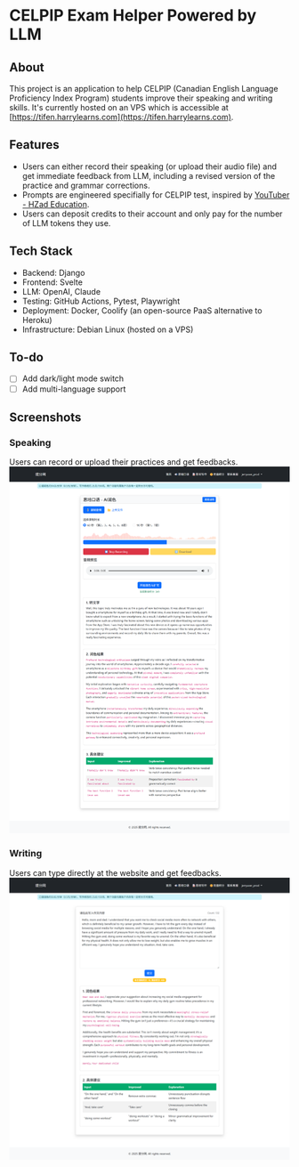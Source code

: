 
# CELPIP Exam Helper Powered by LLM

## About
This project is an application to help CELPIP (Canadian English Language Proficiency Index Program) students improve their speaking and writing skills. It's currently hosted on an VPS which is accessible at [https://tifen.harrylearns.com](https://tifen.harrylearns.com). 

## Features
- Users can either record their speaking (or upload their audio file) and get immediate feedback from LLM, including a revised version of the practice and grammar corrections.
- Prompts are engineered specifially for CELPIP test, inspired by [YouTuber - HZad Education](https://www.youtube.com/@hzadeducation-coachingcent986/playlists).
- Users can deposit credits to their account and only pay for the number of LLM tokens they use.

## Tech Stack
- Backend: Django
- Frontend: Svelte 
- LLM: OpenAI, Claude
- Testing: GitHub Actions, Pytest, Playwright
- Deployment: Docker, Coolify (an open-source PaaS alternative to Heroku)
- Infrastructure: Debian Linux (hosted on a VPS)

## To-do
- [ ] Add dark/light mode switch
- [ ] Add multi-language support

## Screenshots
### Speaking
Users can record or upload their practices and get feedbacks.
![Speaking](docs/screenshots/celpip-speaking.png)

### Writing
Users can type directly at the website and get feedbacks.
![Writing](docs/screenshots/celpip-writing.png)
